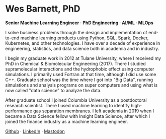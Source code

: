 # Wes Barnett, PhD

**Senior Machine Learning Engineer · PhD Engineering · AI/ML · MLOps**

I solve business problems through the design and implementation of end-to-end machine learning products using Python, SQL, Spark, Docker, Kubernetes, and other technologies. I have over a decade of experience in engineering, statistics, and data science both in academia and in industry.

I begin my graduate work in 2012 at Tulane University, where I received my PhD in Chemical & Biomolecular Engineering (2017). There I studied supramolecular interactions and the hydrophobic effect using computer simulations. I primarily used Fortran at that time, although I did use some C++. Graduate school was the time where I got into "Big Data", running simulations and analysis programs on super computers and using what is now called "data science" to analyze the data.

After graduate school I joined Columbia University as a postdoctoral research scientist. There I used machine learning to identify high-performance gas separation membranes. I left academia in 2019 when I became a Data Science fellow with Insight Data Science, after which I joined the finance industry as a machine learning engineer.

[Github](https://github.com/wesbarnett) · [LinkedIn](https://linkedin.com/in/wesbarnett) · <a rel="me" href="https://fosstodon.org/@barnett">Mastodon</a>
